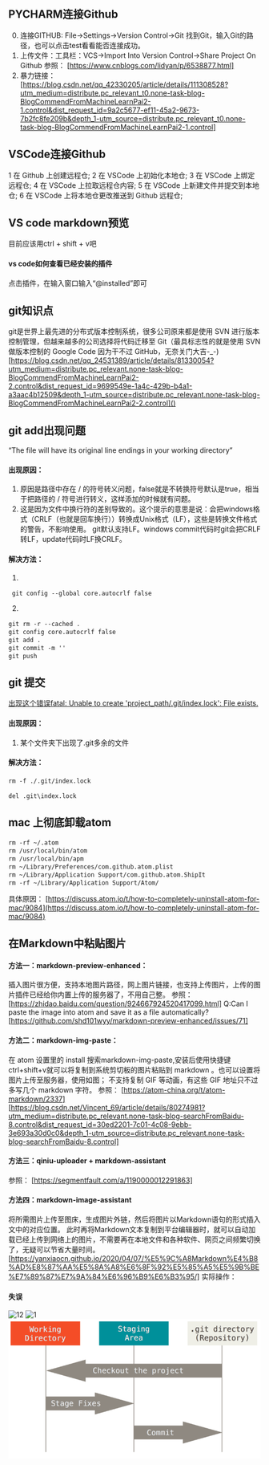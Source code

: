 ## PYCHARM连接Github
0. 连接GITHUB: File->Settings->Version Control->Git 找到Git，输入Git的路径，也可以点击test看看能否连接成功。
1. 上传文件：工具栏：VCS->Import Into Version Control->Share Project On Github
参照：
[https://www.cnblogs.com/lidyan/p/6538877.html]
2. 暴力链接：
[https://blog.csdn.net/qq_42330205/article/details/111308528?utm_medium=distribute.pc_relevant_t0.none-task-blog-BlogCommendFromMachineLearnPai2-1.control&dist_request_id=9a2c5677-ef11-45a2-9673-7b2fc8fe209b&depth_1-utm_source=distribute.pc_relevant_t0.none-task-blog-BlogCommendFromMachineLearnPai2-1.control]

## VSCode连接Github
1 在 Github 上创建远程仓;
2 在 VSCode 上初始化本地仓;
3 在 VSCode 上绑定远程仓;
4 在 VSCode 上拉取远程仓内容;
5 在 VSCode 上新建文件并提交到本地仓;
6 在 VSCode 上将本地仓更改推送到 Github 远程仓;

## VS code markdown预览
目前应该用ctrl + shift + v吧
#### vs code如何查看已经安装的插件
点击插件，在输入窗口输入“@installed”即可

## git知识点
git是世界上最先进的分布式版本控制系统，很多公司原来都是使用 SVN 进行版本控制管理，但越来越多的公司选择将代码迁移至 Git（最具标志性的就是使用 SVN 做版本控制的 Google Code 因为干不过 GitHub，无奈关门大吉-_-)
[https://blog.csdn.net/qq_24531389/article/details/81330054?utm_medium=distribute.pc_relevant.none-task-blog-BlogCommendFromMachineLearnPai2-2.control&dist_request_id=9699549e-1a4c-429b-b4a1-a3aac4b12509&depth_1-utm_source=distribute.pc_relevant.none-task-blog-BlogCommendFromMachineLearnPai2-2.control]()

## git add出现问题
“The file will have its original line endings in your working directory”
#### 出现原因：
1. 原因是路径中存在 / 的符号转义问题，false就是不转换符号默认是true，相当于把路径的 / 符号进行转义，这样添加的时候就有问题。  
2. 这是因为文件中换行符的差别导致的。这个提示的意思是说：会把windows格式（CRLF（也就是回车换行））转换成Unix格式（LF），这些是转换文件格式的警告，不影响使用。
git默认支持LF。windows commit代码时git会把CRLF转LF，update代码时LF换CRLF。
#### 解决方法：
1. 
```
 git config --global core.autocrlf false
```
2. 
```
git rm -r --cached .
git config core.autocrlf false
git add .
git commit -m ''
git push
```

## git 提交
[出现这个错误fatal: Unable to create 'project_path/.git/index.lock': File exists.](https://blog.csdn.net/yy1300326388/article/details/44943985)
#### 出现原因：
1. 某个文件夹下出现了.git多余的文件
#### 解决方法：
```
rm -f ./.git/index.lock
```
```
del .git\index.lock
```

## mac 上彻底卸载atom
```
rm -rf ~/.atom
rm /usr/local/bin/atom
rm /usr/local/bin/apm
rm ~/Library/Preferences/com.github.atom.plist
rm ~/Library/Application Support/com.github.atom.ShipIt
rm -rf ~/Library/Application Support/Atom/
```
具体原因：
[https://discuss.atom.io/t/how-to-completely-uninstall-atom-for-mac/9084](https://discuss.atom.io/t/how-to-completely-uninstall-atom-for-mac/9084)

## 在Markdown中粘贴图片
#### 方法一：markdown-preview-enhanced：
插入图片很方便，支持本地图片路径，网上图片链接，也支持上传图片，上传的图片插件已经给你内置上传的服务器了，不用自己整。
参照：
[https://zhidao.baidu.com/question/924667924520417099.html]
Q:Can I paste the image into atom and save it as a file automatically?
[https://github.com/shd101wyy/markdown-preview-enhanced/issues/71]
#### 方法二：markdown-img-paste：
在 atom 设置里的 install 搜索markdown-img-paste,安装后使用快捷键ctrl+shift+v就可以将复制到系统剪切板的图片粘贴到 markdown 。也可以设置将图片上传至服务器，使用如图；
不支持复制 GIF 等动画，有这些 GIF 地址只不过多写几个 markdown 字符。
参照：
[https://atom-china.org/t/atom-markdown/2337]
[https://blog.csdn.net/Vincent_69/article/details/80274981?utm_medium=distribute.pc_relevant.none-task-blog-searchFromBaidu-8.control&dist_request_id=30ed2201-7c01-4c08-9ebb-3e693a30d0c0&depth_1-utm_source=distribute.pc_relevant.none-task-blog-searchFromBaidu-8.control]
#### 方法三：qiniu-uploader + markdown-assistant
参照：
[https://segmentfault.com/a/1190000012291863]
#### 方法四：markdown-image-assistant
将所需图片上传至图床，生成图片外链，然后将图片以Markdown语句的形式插入文中的对应位置。
此时再将Markdown文本复制到平台编辑器时，就可以自动加载已经上传到网络上的图片，不需要再在本地文件和各种软件、网页之间频繁切换了，无疑可以节省大量时间。
[https://yanxiaocn.github.io/2020/04/07/%E5%9C%A8Markdown%E4%B8%AD%E8%87%AA%E5%8A%A8%E6%8F%92%E5%85%A5%E5%9B%BE%E7%89%87%E7%9A%84%E6%96%B9%E6%B3%95/]
实际操作：
#### 失误
![12](D:\0-Notebook\pics\aHR0cHM6Ly9naXQtc2NtLmNvbS9ib29rL2VuL3YyL2ltYWdlcy9hcmVhcy5wbmc.png)
![1](./pics\aHR0cHM6Ly9naXQtc2NtLmNvbS9ib29rL2VuL3YyL2ltYWdlcy9hcmVhcy5wbmc.png)
![pic](.\pics\222.png)
